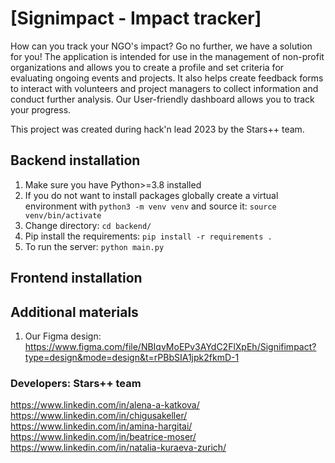 # [Signimpact - Impact tracker]

How can you track your NGO's impact? Go no further, we have a solution for you! The application is intended for use in the management of non-profit organizations and allows you to create a profile and set criteria for evaluating ongoing events and projects. It also helps create feedback forms to interact with volunteers and project managers to collect information and conduct further analysis. Our User-friendly dashboard allows you to track your progress.

This project was created during hack'n lead 2023 by the Stars++ team. 

## Backend installation

1. Make sure you have Python>=3.8 installed
2. If you do not want to install packages globally create a virtual environment with `python3 -m venv venv` and source it: `source venv/bin/activate`
3. Change directory: `cd backend/`
4. Pip install the requirements: `pip install -r requirements .`
5. To run the server: `python main.py`

## Frontend installation

## Additional materials

1. Our Figma design: https://www.figma.com/file/NBIqvMoEPv3AYdC2FlXpEh/Signifimpact?type=design&mode=design&t=rPBbSIA1jpk2fkmD-1

### Developers: Stars++ team
https://www.linkedin.com/in/alena-a-katkova/
https://www.linkedin.com/in/chigusakeller/
https://www.linkedin.com/in/amina-hargitai/
https://www.linkedin.com/in/beatrice-moser/
https://www.linkedin.com/in/natalia-kuraeva-zurich/

